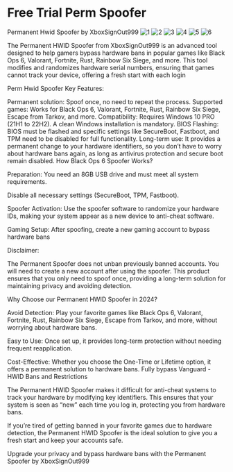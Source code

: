 # Free Trial Perm Spoofer
Permanent Hwid Spoofer by XboxSignOut999
![1](https://github.com/user-attachments/assets/e313092a-9f36-4c5b-aca7-1933185b4489) 
![2](https://github.com/user-attachments/assets/76de1d5b-7824-4589-8c5f-3516a56fb403)
![3](https://github.com/user-attachments/assets/dca868ed-46eb-4ffe-8449-ea9ec1ae5125)
![4](https://github.com/user-attachments/assets/4bf00cac-9a6d-44f1-913d-23ee06acb244)
![5](https://github.com/user-attachments/assets/78478c62-0444-4fd1-8d9f-560f16c350e6)
![6](https://github.com/user-attachments/assets/b3372cd3-f277-43f3-9936-06cf9d4cc7bd)


The Permanent HWID Spoofer from XboxSignOut999 is an advanced tool designed to help gamers bypass hardware bans in popular games like Black Ops 6, Valorant, Fortnite, Rust, Rainbow Six Siege, and more. This tool modifies and randomizes hardware serial numbers, ensuring that games cannot track your device, offering a fresh start with each login

Perm Hwid Spoofer Key Features:

Permanent solution: Spoof once, no need to repeat the process.
Supported games: Works for Black Ops 6, Valorant, Fortnite, Rust, Rainbow Six Siege, Escape from Tarkov, and more.
Compatibility: Requires Windows 10 PRO (21H1 to 22H2). A clean Windows installation is mandatory.
BIOS Flashing: BIOS must be flashed and specific settings like SecureBoot, Fastboot, and TPM need to be disabled for full functionality.
Long-term use: It provides a permanent change to your hardware identifiers, so you don’t have to worry about hardware bans again, as long as antivirus protection and secure boot remain disabled.
How Black Ops 6 Spoofer Works?

Preparation: You need an 8GB USB drive and must meet all system requirements.

Disable all necessary settings (SecureBoot, TPM, Fastboot).

Spoofer Activation: Use the spoofer software to randomize your hardware IDs, making your system appear as a new device to anti-cheat software.

Gaming Setup: After spoofing, create a new gaming account to bypass hardware bans

Disclaimer:

The Permanent Spoofer does not unban previously banned accounts. You will need to create a new account after using the spoofer. This product ensures that you only need to spoof once, providing a long-term solution for maintaining privacy and avoiding detection.

Why Choose our Permanent HWID Spoofer in 2024?

Avoid Detection: Play your favorite games like Black Ops 6, Valorant, Fortnite, Rust, Rainbow Six Siege, Escape from Tarkov, and more, without worrying about hardware bans.

Easy to Use: Once set up, it provides long-term protection without needing frequent reapplication.

Cost-Effective: Whether you choose the One-Time or Lifetime option, it offers a permanent solution to hardware bans.
Fully bypass Vanguard - HWID Bans and Restrictions

The Permanent HWID Spoofer makes it difficult for anti-cheat systems to track your hardware by modifying key identifiers. This ensures that your system is seen as “new” each time you log in, protecting you from hardware bans.

If you’re tired of getting banned in your favorite games due to hardware detection, the Permanent HWID Spoofer is the ideal solution to give you a fresh start and keep your accounts safe.

Upgrade your privacy and bypass hardware bans with the Permanent Spoofer by XboxSignOut999
